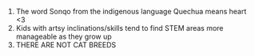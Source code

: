 1. The word Sonqo from the indigenous language Quechua means heart <3
2. Kids with artsy inclinations/skills tend to find STEM areas more manageable as they grow up
3. THERE ARE NOT CAT BREEDS

